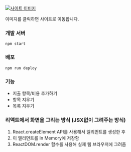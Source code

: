 [![사이트 이미지](https://github.com/hyemin12/hyemin12/assets/66300732/cb61c489-0a40-466b-8ae1-ba0c940f6e7e)](https://hyemin12.github.io/react-budget-calcultor)

이미지를 클릭하면 사이트로 이동합니다.

### 개발 서버

`npm start`

### 배포

`npm run deploy`

### 기능

- 지출 항목/비용 추가하기
- 항목 지우기
- 목록 지우기

### 리액트에서 화면을 그리는 방식 (JSX없이 그려주는 방식)

1. React.createElement API를 사용해서 엘리먼트를 생성한 후
2. 이 엘리먼트를 In Memory에 저장함
3. ReactDOM.render 함수를 사용해 실제 웹 브라우저에 그려줌
